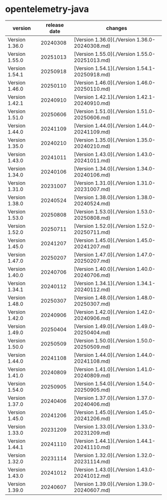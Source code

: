 # opentelemetry-java	


|version|release date|changes|
|---|---|---|
|Version 1.36.0|20240308|[Version 1.36.0](./Version 1.36.0-20240308.md)|
|Version 1.55.0|20251013|[Version 1.55.0](./Version 1.55.0-20251013.md)|
|Version 1.54.1|20250918|[Version 1.54.1](./Version 1.54.1-20250918.md)|
|Version 1.46.0|20250110|[Version 1.46.0](./Version 1.46.0-20250110.md)|
|Version 1.42.1|20240910|[Version 1.42.1](./Version 1.42.1-20240910.md)|
|Version 1.51.0|20250606|[Version 1.51.0](./Version 1.51.0-20250606.md)|
|Version 1.44.0|20241109|[Version 1.44.0](./Version 1.44.0-20241109.md)|
|Version 1.35.0|20240210|[Version 1.35.0](./Version 1.35.0-20240210.md)|
|Version 1.43.0|20241011|[Version 1.43.0](./Version 1.43.0-20241011.md)|
|Version 1.34.0|20240106|[Version 1.34.0](./Version 1.34.0-20240106.md)|
|Version 1.31.0|20231007|[Version 1.31.0](./Version 1.31.0-20231007.md)|
|Version 1.38.0|20240524|[Version 1.38.0](./Version 1.38.0-20240524.md)|
|Version 1.53.0|20250808|[Version 1.53.0](./Version 1.53.0-20250808.md)|
|Version 1.52.0|20250711|[Version 1.52.0](./Version 1.52.0-20250711.md)|
|Version 1.45.0|20241207|[Version 1.45.0](./Version 1.45.0-20241207.md)|
|Version 1.47.0|20250207|[Version 1.47.0](./Version 1.47.0-20250207.md)|
|Version 1.40.0|20240706|[Version 1.40.0](./Version 1.40.0-20240706.md)|
|Version 1.34.1|20240112|[Version 1.34.1](./Version 1.34.1-20240112.md)|
|Version 1.48.0|20250307|[Version 1.48.0](./Version 1.48.0-20250307.md)|
|Version 1.42.0|20240906|[Version 1.42.0](./Version 1.42.0-20240906.md)|
|Version 1.49.0|20250404|[Version 1.49.0](./Version 1.49.0-20250404.md)|
|Version 1.50.0|20250509|[Version 1.50.0](./Version 1.50.0-20250509.md)|
|Version 1.44.0|20241108|[Version 1.44.0](./Version 1.44.0-20241108.md)|
|Version 1.41.0|20240809|[Version 1.41.0](./Version 1.41.0-20240809.md)|
|Version 1.54.0|20250905|[Version 1.54.0](./Version 1.54.0-20250905.md)|
|Version 1.37.0|20240406|[Version 1.37.0](./Version 1.37.0-20240406.md)|
|Version 1.45.0|20241206|[Version 1.45.0](./Version 1.45.0-20241206.md)|
|Version 1.33.0|20231209|[Version 1.33.0](./Version 1.33.0-20231209.md)|
|Version 1.44.1|20241110|[Version 1.44.1](./Version 1.44.1-20241110.md)|
|Version 1.32.0|20231114|[Version 1.32.0](./Version 1.32.0-20231114.md)|
|Version 1.43.0|20241012|[Version 1.43.0](./Version 1.43.0-20241012.md)|
|Version 1.39.0|20240607|[Version 1.39.0](./Version 1.39.0-20240607.md)|
